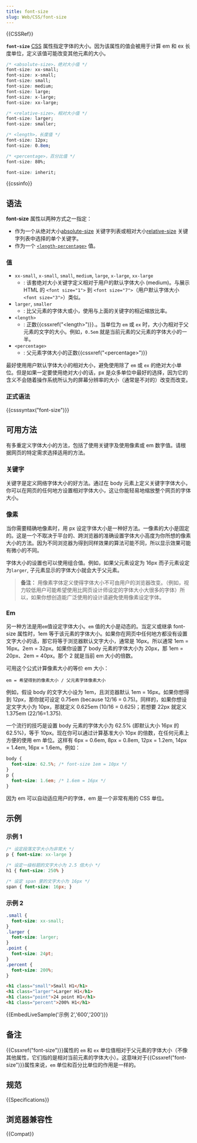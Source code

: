 ```yaml
---
title: font-size
slug: Web/CSS/font-size
---
```


{{CSSRef}}

**`font-size`** [CSS](/zh-CN/docs/CSS) 属性指定字体的大小。因为该属性的值会被用于计算 em 和 ex 长度单位，定义该值可能改变其他元素的大小。

```css
/* <absolute-size>，绝对大小值 */
font-size: xx-small;
font-size: x-small;
font-size: small;
font-size: medium;
font-size: large;
font-size: x-large;
font-size: xx-large;

/* <relative-size>，相对大小值 */
font-size: larger;
font-size: smaller;

/* <length>，长度值 */
font-size: 12px;
font-size: 0.8em;

/* <percentage>，百分比值 */
font-size: 80%;

font-size: inherit;
```

{{cssinfo}}

## 语法

**font-size** 属性以两种方式之一指定：

- 作为一个从绝对大小[absolute-size](/zh-CN/docs/Web/CSS/font-size#absolute-size) 关键字列表或相对大小[relative-size](/zh-CN/docs/Web/CSS/font-size#relative-size) 关键字列表中选择的单个关键字。
- 作为一个 [`<length-percentage>`](/zh-CN/docs/Web/CSS/font-size#length-percentage) 值。

### 值

- `xx-small`, `x-small`, `small`, `medium`, `large`, `x-large`, `xx-large`
  - : 该套绝对大小关键字定义相对于用户的默认字体大小 (medium)。与展示 HTML 的 `<font size="1">` 到 `<font size="7">`（用户默认字体大小 `<font size="3">`）类似。
- `larger`, `smaller`
  - : 比父元素的字体大或小，使用与上面的关键字的相近缩放比率。
- `<length>`
  - : 正数{{cssxref("&lt;length&gt;")}}.。当单位为 `em` 或 `ex` 时，大小为相对于父元素的文字的大小。例如，`0.5em` 就是当前元素的父元素的字体大小的一半。
- `<percentage>`
  - : 父元素字体大小的正数{{cssxref("&lt;percentage&gt;")}}

最好使用用户默认字体大小的相对大小，避免使用除了 `em` 或 `ex` 的绝对大小单位。但是如果一定要使用绝对大小的话，px 是众多单位中最好的选择，因为它的含义不会随着操作系统所认为的屏幕分辨率的大小（通常是不对的）改变而改变。

### 正式语法

{{csssyntax("font-size")}}

## 可用方法

有多重定义字体大小的方法，包括了使用关键字及使用像素或 em 数字值。请根据网页的特定需求选择适用的方法。

### 关键字

关键字是定义网络字体大小的好方法。通过在 body 元素上定义关键字字体大小，你可以在网页的任何地方设置相对字体大小，这让你能轻易地缩放整个网页的字体大小。

### 像素

当你需要精确地像素时，用 px 设定字体大小是一种好方法。一像素的大小是固定的。这是一个不取决于平台的、跨浏览器的准确设置字体大小高度为你所想的像素大小的方法。因为不同浏览器为得到同样效果的算法可能不同，所以显示效果可能有微小的不同。

字体大小的设置也可以使用组合值。例如，如果父元素设定为 16px 而子元素设定为`larger`, 子元素显示的字体大小就会大于父元素。

> **备注：** 用像素字体定义使得字体大小不可由用户的浏览器改变。（例如，视力较低用户可能希望使用比网页设计师设定的字体大小大很多的字体）所以，如果你想创造能广泛使用的设计请避免使用像素设定字体。

### Em

另一种方法是用`em`值设定字体大小。`em` 值的大小是动态的。当定义或继承 font-size 属性时，1em 等于该元素的字体大小。如果你在网页中任何地方都没有设置文字大小的话，那它将等于浏览器默认文字大小，通常是 16px。所以通常 1em = 16px。2em = 32px。如果你设置了 body 元素的字体大小为 20px，那 1em = 20px、2em = 40px。那个 2 就是当前 em 大小的倍数。

可用这个公式计算像素大小的等价 em 大小：

```
em = 希望得到的像素大小 / 父元素字体像素大小
```

例如，假设 body 的文字大小设为 1em，且浏览器默认 1em = 16px。如果你想得到 12px，那你就可设定 0.75em (because 12/16 = 0.75)。同样的，如果你想设定文字大小为 10px，那就定义 0.625em (10/16 = 0.625)；若想要 22px 就定义 1.375em (22/16=1.375).

一个流行的技巧是设置 body 元素的字体大小为 62.5% (即默认大小 16px 的 62.5%)，等于 10px。现在你可以通过计算基准大小 10px 的倍数，在任何元素上方便的使用 em 单位。这样有 6px = 0.6em, 8px = 0.8em, 12px = 1.2em, 14px = 1.4em, 16px = 1.6em。例如：

```css
body {
  font-size: 62.5%; /* font-size 1em = 10px */
}
p {
  font-size: 1.6em; /* 1.6em = 16px */
}
```

因为 em 可以自动适应用户的字体，em 是一个非常有用的 CSS 单位。

## 示例

### 示例 1

```css
/* 设定段落文字大小为非常大 */
p { font-size: xx-large }

/* 设定一级标题的文字大小为 2.5 倍大小 */
h1 { font-size: 250% }

/* 设定 span 里的文字大小为 16px */
span { font-size: 16px; }
```

### 示例 2

```css
.small {
  font-size: xx-small;
}
.larger {
  font-size: larger;
}
.point {
  font-size: 24pt;
}
.percent {
  font-size: 200%;
}
```

```html
<h1 class="small">Small H1</h1>
<h1 class="larger">Larger H1</h1>
<h1 class="point">24 point H1</h1>
<h1 class="percent">200% H1</h1>
```

{{EmbedLiveSample('示例 2','600','200')}}

## 备注

{{Cssxref("font-size")}}属性的 `em` 和 `ex` 单位值相对于父元素的字体大小（不像其他属性，它们指的是相对当前元素的字体大小）。这意味对于{{Cssxref("font-size")}}属性来说，`em` 单位和百分比单位的作用是一样的。

## 规范

{{Specifications}}

## 浏览器兼容性

{{Compat}}
